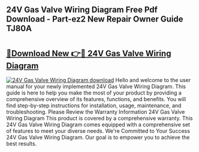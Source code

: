 ## 24V Gas Valve Wiring Diagram Free Pdf Download - Part-ez2 New Repair Owner Guide TJ80A

# <h2><a href="http://dfmcs9c.blite.top/?on=24V+Gas+Valve+Wiring+Diagram">🔗Download New 👉🔴 24V Gas Valve Wiring Diagram</a></h2>

[![24V Gas Valve Wiring Diagram download](https://i.imgur.com/lujVjoI.png)](http://dfmcs9c.blite.top/?on=24V+Gas+Valve+Wiring+Diagram)
Hello and welcome to the user manual for your newly implemented 24V Gas Valve Wiring Diagram. This guide is here to help you make the most of your product by providing a comprehensive overview of its features, functions, and benefits. You will find step-by-step instructions for installation, usage, maintenance, and troubleshooting. Please Review the Warranty Information 24V Gas Valve Wiring Diagram This product is covered by a comprehensive warranty. This 24V Gas Valve Wiring Diagram comes equipped with a comprehensive set of features to meet your diverse needs. We're Committed to Your Success 24V Gas Valve Wiring Diagram. Our goal is to empower you to achieve the best results.
